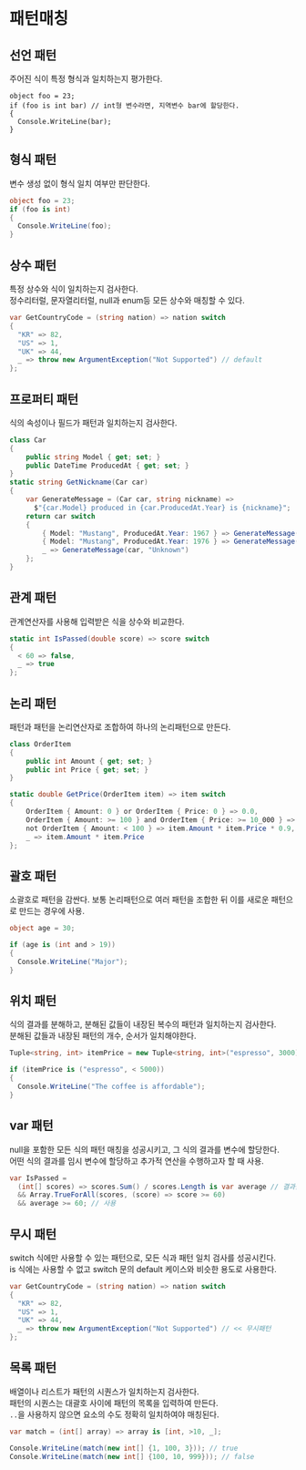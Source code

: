 # 패턴매칭

## 선언 패턴
주어진 식이 특정 형식과 일치하는지 평가한다.
```CSharp
object foo = 23;
if (foo is int bar) // int형 변수라면, 지역변수 bar에 할당한다.
{
  Console.WriteLine(bar);
}
```

## 형식 패턴
변수 생성 없이 형식 일치 여부만 판단한다.
```cs
object foo = 23;
if (foo is int)
{
  Console.WriteLine(foo);
}
```

## 상수 패턴
특정 상수와 식이 일치하는지 검사한다. <br/>
정수리터럴, 문자열리터럴, null과 enum등 모든 상수와 매칭할 수 있다.
```cs
var GetCountryCode = (string nation) => nation switch
{
  "KR" => 82,
  "US" => 1,
  "UK" => 44,
  _ => throw new ArgumentException("Not Supported") // default
};
```

## 프로퍼티 패턴
식의 속성이나 필드가 패턴과 일치하는지 검사한다.
```cs
class Car
{
    public string Model { get; set; }
    public DateTime ProducedAt { get; set; }
}
static string GetNickname(Car car)
{
    var GenerateMessage = (Car car, string nickname) =>
      $"{car.Model} produced in {car.ProducedAt.Year} is {nickname}";
    return car switch
    {
        { Model: "Mustang", ProducedAt.Year: 1967 } => GenerateMessage(car, "Fastback"),
        { Model: "Mustang", ProducedAt.Year: 1976 } => GenerateMessage(car, "Cobra II"),
        _ => GenerateMessage(car, "Unknown")
    };
}
```

## 관계 패턴
관계연산자를 사용해 입력받은 식을 상수와 비교한다.
```cs
static int IsPassed(double score) => score switch
{
  < 60 => false,
  _ => true
};
```

## 논리 패턴
패턴과 패턴을 논리연산자로 조합하여 하나의 논리패턴으로 만든다.
```cs
class OrderItem
{
    public int Amount { get; set; }
    public int Price { get; set; }
}

static double GetPrice(OrderItem item) => item switch
{
    OrderItem { Amount: 0 } or OrderItem { Price: 0 } => 0.0,
    OrderItem { Amount: >= 100 } and OrderItem { Price: >= 10_000 } => item.Amount * item.Price * 0.8,
    not OrderItem { Amount: < 100 } => item.Amount * item.Price * 0.9,
    _ => item.Amount * item.Price
};
```

## 괄호 패턴
소괄호로 패턴을 감싼다. 보통 논리패턴으로 여러 패턴을 조합한 뒤 이를 새로운 패턴으로 만드는 경우에 사용.
```cs
object age = 30;

if (age is (int and > 19))
{
  Console.WriteLine("Major");
}
```

## 위치 패턴
식의 결과를 분해하고, 분해된 값들이 내장된 복수의 패턴과 일치하는지 검사한다. <br/>
분해된 값들과 내장된 패턴의 개수, 순서가 일치해야한다.
```cs
Tuple<string, int> itemPrice = new Tuple<string, int>("espresso", 3000);

if (itemPrice is ("espresso", < 5000))
{
  Console.WriteLine("The coffee is affordable");
}
```

## var 패턴
null을 포함한 모든 식의 패턴 매칭을 성공시키고, 그 식의 결과를 변수에 할당한다. <br/>
어떤 식의 결과를 임시 변수에 할당하고 추가적 연산을 수행하고자 할 때 사용.

```cs
var IsPassed =
  (int[] scores) => scores.Sum() / scores.Length is var average // 결과를 average라는 지역변수에 할당
  && Array.TrueForAll(scores, (score) => score >= 60)
  && average >= 60; // 사용
```

## 무시 패턴
switch 식에만 사용할 수 있는 패턴으로, 모든 식과 패턴 일치 검사를 성공시킨다. <br/>
is 식에는 사용할 수 없고 switch 문의 default 케이스와 비슷한 용도로 사용한다.
```cs
var GetCountryCode = (string nation) => nation switch
{
  "KR" => 82,
  "US" => 1,
  "UK" => 44,
  _ => throw new ArgumentException("Not Supported") // << 무시패턴
};
```

## 목록 패턴
배열이나 리스트가 패턴의 시퀀스가 일치하는지 검사한다. <br/>
패턴의 시퀀스는 대괄호 사이에 패턴의 목록을 입력하여 만든다. <br/>
```..```을 사용하지 않으면 요소의 수도 정확히 일치하여야 매칭된다.
```cs
var match = (int[] array) => array is [int, >10, _];

Console.WriteLine(match(new int[] {1, 100, 3})); // true
Console.WriteLine(match(new int[] {100, 10, 999})); // false
```
